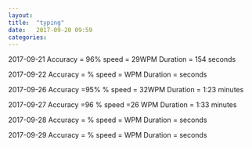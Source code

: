 ```yaml
---
layout: 
title:  "typing"
date:   2017-09-20 09:59
categories: 
---
```

2017-09-21
Accuracy = 96%
speed = 29WPM
Duration = 154 seconds

2017-09-22
Accuracy = %
speed = WPM
Duration =  seconds

2017-09-26
Accuracy =95% %
speed = 32WPM
Duration = 1:23 minutes

2017-09-27
Accuracy =96 %
speed =26 WPM
Duration = 1:33 minutes

2017-09-28
Accuracy = %
speed = WPM
Duration = seconds

2017-09-29
Accuracy = %
speed = WPM
Duration = seconds

